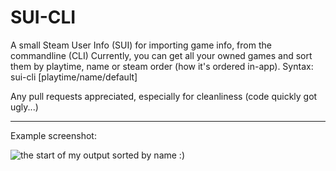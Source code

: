 # SUI-CLI
A small Steam User Info (SUI) for importing game info, from the commandline (CLI)
Currently, you can get all your owned games and sort them by playtime, name or steam order (how it's ordered in-app).
Syntax:
sui-cli <user-id> <api-key> [playtime/name/default]
  
Any pull requests appreciated, especially for cleanliness (code quickly got ugly...)

---

Example screenshot:

![the start of my output sorted by name :)](https://imgur.com/ijGebmL)
